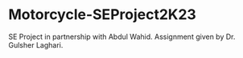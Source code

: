 # Motorcycle-SEProject2K23
SE Project in partnership with Abdul Wahid.
Assignment given by Dr. Gulsher Laghari.
